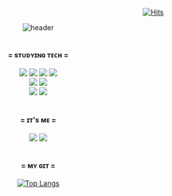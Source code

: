 <div align="right">

[![Hits](https://hits.seeyoufarm.com/api/count/incr/badge.svg?url=https%3A%2F%2Fgithub.com%2FHongJiu-wb&count_bg=%23B7C4CF&title_bg=%23E6B9DE&icon=github.svg&icon_color=%23E7E7E7&title=Welcome&edge_flat=true)](https://hits.seeyoufarm.com)

</div>

<div align="center">
  
![header](https://capsule-render.vercel.app/api?type=rounded&&color=0:E6B9DE,100:B7C4CF&height=200&section=header&fontColor=FFFFFF&text=🌙ᴊɪᴜ's%20ᴘʀᴏғɪʟᴇ🌙&fontSize=50&animation=fadeIn&desc=Hello!%20I'm%20Jiu,%20a%20student%20developer.&descAlignY=65&descSize=15)
<br><br>

#### = sᴛᴜᴅʏɪɴɢ ᴛᴇᴄʜ =
<img src="https://img.shields.io/badge/HTML5-E34F26?style=flat-square&logo=html5&logoColor=FFFFFF"/>
<img src="https://img.shields.io/badge/CSS3-1572B6?style=flat-square&logo=css3&logoColor=FFFFFF"/>
<img src="https://img.shields.io/badge/JavaScript-F7DF1E?style=flat-square&logo=javascript&logoColor=FFFFFF"/>
<img src="https://img.shields.io/badge/Django-092E20?style=flat-square&logo=django&logoColor=FFFFFF"/>
<br>
<img src="https://img.shields.io/badge/Python-3776AB?style=flat-square&logo=python&logoColor=FFFFFF"/>
<img src="https://img.shields.io/badge/Java-FF7800?style=flat-square&logoColor=White"/>
<br>
<img src="https://img.shields.io/badge/Linux-FCC624?style=flat-square&logo=linux&logoColor=FFFFFF"/>
<img src="https://img.shields.io/badge/Figma-F24E1E?style=flat-square&logo=figma&logoColor=FFFFFF"/>
<br><br>

#### = ɪᴛ's ᴍᴇ =
<a href="mailto:jiuwb3@gmail.com"><img src="https://img.shields.io/badge/Gmail-EA4335?style=flat-square&logo=gmail&logoColor=FFFFFF&link=jiuwb3@gmail.com"/></a>
<a href="https://www.instagram.com/h__wbwb?igsh=MWdlaWZmd3l0eG5odQ=="><img src="https://img.shields.io/badge/Instagram-E4405F?style=flat-square&logo=instagram&logoColor=FFFFFF&link=https://www.instagram.com/h__wbwb?igsh=MWdlaWZmd3l0eG5odQ=="/></a>
<br><br>

#### = ᴍʏ ɢɪᴛ =
[![Top Langs](https://github-readme-stats.vercel.app/api/top-langs/?username=HongJiu-wb&layout=compact&langs_count=6)](https://github.com/HongJiu-wb)
</div>
